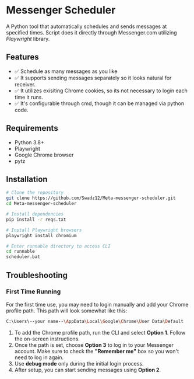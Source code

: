 # Messenger Scheduler

A Python tool that automatically schedules and sends messages at specified times. Script does it directly through Messenger.com utilizing *Playwright* library.

## Features

- ✅ Schedule as many messages as you like
- ✅ It supports sending messages separately so it looks natural for receiver.
- ✅ It utilizes exisiting Chrome cookies, so its not necessary to login each time it runs.
- ✅ It's configurable through cmd, though it can be managed via python code.

## Requirements

- Python 3.8+
- Playwright
- Google Chrome browser
- pytz

## Installation

```bash
# Clone the repository
git clone https://github.com/Swadz12/Meta-messenger-scheduler.git
cd Meta-messenger-scheduler

# Install dependencies
pip install -r reqs.txt

# Install Playwright browsers
playwright install chromium

# Enter runnable directory to access CLI
cd runnable
scheduler.bat

```


## Troubleshooting

### First Time Running

For the first time use, you may need to login manually and add your Chrome profile path.
This path will look somewhat like this:
```bash
C:\Users\--your name--\AppData\Local\Google\Chrome\User Data\Default
```
1. To add the Chrome profile path, run the CLI and select **Option 1**. Follow the on-screen instructions.
2. Once the path is set, choose **Option 3** to log in to your Messenger account. Make sure to check the **"Remember me"** box so you won't need to log in again.
3. Use **debug mode** only during the initial login process.
4. After setup, you can start sending messages using **Option 2**.
